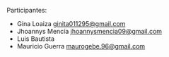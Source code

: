 Participantes:

+ Gina Loaiza ginita011295@gmail.com
+ Jhoannys Mencía  jhoannysmencia09@gmail.com
+ Luis Bautista
+ Mauricio Guerra maurogebe.96@gmail.com